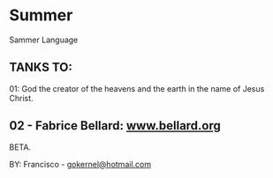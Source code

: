 # Summer
Sammer Language

TANKS TO:
----------------------------------------------
  01: God the creator of the heavens and the earth in the name of Jesus Christ.

  02 - Fabrice Bellard: www.bellard.org
----------------------------------------------

BETA.

BY: Francisco - gokernel@hotmail.com

